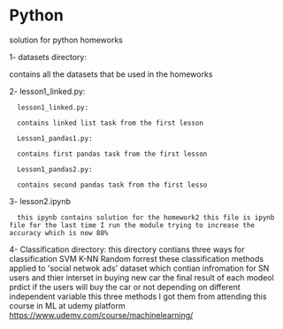 # Python
solution for python homeworks 


1- datasets directory:

contains all the datasets that be used in the homeworks


2- lesson1_linked.py:

      lesson1_linked.py:

      contains linked list task from the first lesson

      Lesson1_pandas1.py:

      contains first pandas task from the first lesson

      Lesson1_pandas2.py:

      contains second pandas task from the first lesso
      
3- lesson2.ipynb

      this ipynb contains solution for the homework2 this file is ipynb file for the last time I run the module trying to increase the accuracy which is now 88%

4- Classification directory:
      this directory contians three ways for classification
      SVM
      K-NN
      Random forrest
      these classification methods applied to 'social netwok ads' dataset which contian infromation for SN users and thier interset in buying new car 
      the final result of each modeol prdict if the users will buy the car or not depending on different independent variable 
      this three methods I got them from attending this course in ML at udemy platform 
      https://www.udemy.com/course/machinelearning/
